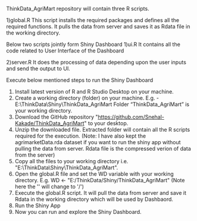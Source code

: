 ThinkData_AgriMart repository will contain three R scripts.

1)global.R
This script installs the required packages and defines all the required functions. It pulls the data from server and saves it as Rdata file in the working directory.

Below two scripts jointly form Shiny Dashboard
1)ui.R
It contains all the code related to User Interface of the Dashboard

2)server.R
It does the processing of data depending upon the user inputs and send the output to UI.


Execute below mentioned steps to run the Shiny Dashboard

1)	Install latest version of R and R Studio Desktop on your machine.
2)	Create a working directory (folder) on your machine.
    E.g. - E:\ThinkData\Shiny\ThinkData_AgriMart
    Folder “ThinkData_AgriMart” is your working directory.
3)	Download the GitHub repository "https://github.com/Snehal-Kakade/ThinkData_AgriMart" to your desktop.
4)	Unzip the downloaded file. Extracted folder will contain all the R scripts required for the execution. (Note: I have also kept the agrimarketData.rda dataset if you want to       run the shiny app without pulling the data from server. Rdata file is the compressed verion of data from the server)
5)	Copy all the files to your working directory i.e. "E:\ThinkData\Shiny\ThinkData_AgriMart".
6)	Open the global.R file and set the WD variable with your working directory.
	  E.g. WD <- "E:/ThinkData/Shiny/ThinkData_AgriMart" (Note here the '\' will change to '/')
7)  Execute the global.R script. It will pull the data from server and save it Rdata in the working directory which will be used by Dashbaord.
8)  Run the Shiny App 
9)  Now you can run and explore the Shiny Dashboard.

